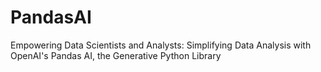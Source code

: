 # PandasAI
Empowering Data Scientists and Analysts: Simplifying Data Analysis with OpenAI's Pandas AI, the Generative Python Library
